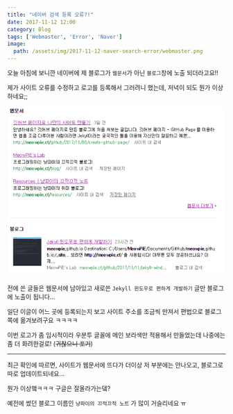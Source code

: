 ```yaml
---
title: "네이버 검색 등록 오류?!"
date: 2017-11-12 12:00
category: Blog
tags: ['Webmaster', 'Error', 'Naver']
image:
  path: /assets/img/2017-11-12-naver-search-error/webmaster.png
---
```


오늘 아침에 보니깐 네이버에 제 블로그가 `웹문서`가 아닌 `블로그`창에 노출 되더라고요!!

제가 사이트 오류를 수정하고 로고를 등록해서 그러려니 했는데, 저녁이 되도 뭔가 이상하네요;;

![웹문서 / 블로그 중복](/assets/img/2017-11-12-naver-search-error/naver_search.png)

전에 쓴 글들은 웹문서에 남아있고 새로쓴 `Jekyll 윈도우로 편하게 개발하기` 글만 블로그에 노출이 됩니다...

일단 이글이 어느 곳에 등록되는지 보고 사이트 주소를 조금씩 만져서 편법으로 블로그쪽에 옮겨보려구요 ㅋㅋㅋㅋ

이번 로고가 좀 임시적이라 우분투 글꼴에 메인 보라색만 적용해서 만들었는데 나중에는 좀 더 화려한걸로! (~~귀찮으니 포기~~)

---

최근 확인에 따르면, 사이트가 웹문서에 뜨다가 더이상 저 부분에는 안나오고, 블로그로 따로 업데이트되네요...

뭔가 이상햌ㅋㅋㅋ 구글은 잘올라가는뎈?

예전에 썼던 블로그 이름인 `냥파이의 끄적끄적 노트` 가 많이 거슬리네요 ㅠ
